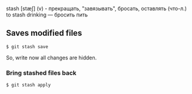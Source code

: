 stash [stæʃ] (v) - прекращать, "завязывать", бросать, оставлять (что-л.)
to stash drinking — бросить пить

## Saves modified files
```
$ git stash save
```
So, write now all changes are hidden.

### Bring stashed files back

```
$ git stash apply
```
